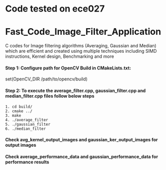 # Code tested on ece027

# Fast_Code_Image_Filter_Application
C codes for Image filtering algorithms (Averaging, Gaussian and Median) which are efficient and created using multiple techniques including SIMD instructions, Kernel design, Benchmarking and more

#### Step 1: Configure path for OpenCV Build in CMakeLists.txt:
set(OpenCV_DIR /path/to/opencv/build)

#### Step 2: To execute the average_filter.cpp, gaussian_filter.cpp and median_filter.cpp files follow below steps
```
1. cd build/
2. cmake ../
3. make
4. ./average_filter
5. ./gaussian_filter
6. ./median_filter
```
#### Check avg_kernel_output_images and gaussian_ker_output_images for output images
#### Check average_performance_data and gaussian_performance_data for performance results


